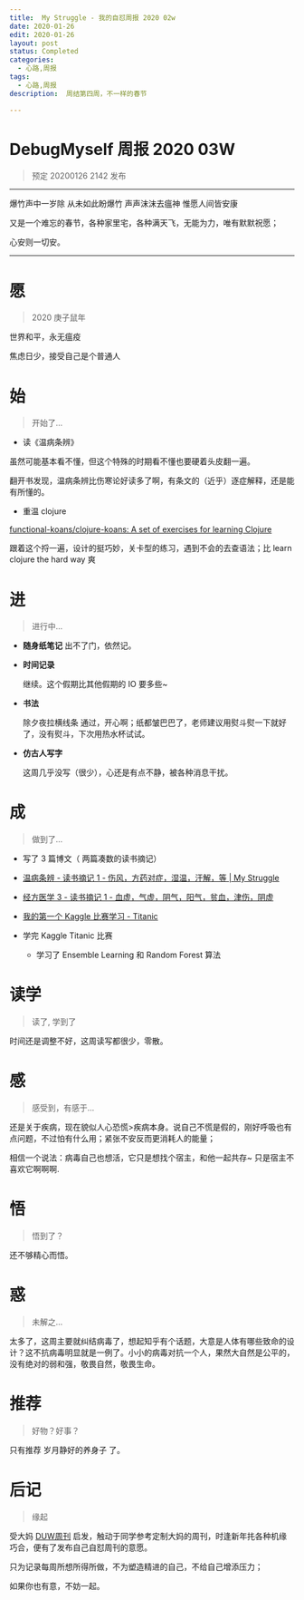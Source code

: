 ```yaml
---
title:  My Struggle - 我的自怼周报 2020 02w
date: 2020-01-26
edit: 2020-01-26
layout: post
status: Completed
categories:
  - 心路,周报
tags:
  - 心路,周报
description:  周结第四周，不一样的春节

---
```


# DebugMyself 周报 2020 03W 
> 预定 20200126 2142 发布

-----------------------------------------

爆竹声中一岁除
从未如此盼爆竹
声声沫沫去瘟神
惟愿人间皆安康


又是一个难忘的春节，各种家里宅，各种满天飞，无能为力，唯有默默祝愿；

心安则一切安。

-----------------------------------------

# 愿
> 2020 庚子鼠年

世界和平，永无瘟疫

焦虑日少，接受自己是个普通人

# 始
> 开始了...

- 读《温病条辨》

虽然可能基本看不懂，但这个特殊的时期看不懂也要硬着头皮翻一遍。

翻开书发现，温病条辨比伤寒论好读多了啊，有条文的（近乎）逐症解释，还是能有所懂的。

- 重温 clojure

[functional-koans/clojure-koans: A set of exercises for learning Clojure](https://github.com/functional-koans/clojure-koans)

跟着这个捋一遍，设计的挺巧妙，关卡型的练习，遇到不会的去查语法；比 learn clojure the hard way 爽

# 进
> 进行中...

- **随身纸笔记**
  出不了门，依然记。

- **时间记录**

  继续。这个假期比其他假期的 IO 要多些~

- **书法**

  除夕夜拉横线条 通过，开心啊；纸都皱巴巴了，老师建议用熨斗熨一下就好了，没有熨斗，下次用热水杯试试。

- **仿古人写字**

  这周几乎没写（很少），心还是有点不静，被各种消息干扰。

# 成
> 做到了... 

-  写了 3 篇博文（ 两篇凑数的读书摘记）
  - [温病条辨 - 读书摘记 1 - 伤风，方药对症，湿温，汗解，等 | My Struggle](https://bemself.github.io/%E4%B8%AD%E5%8C%BB,%E7%BB%8F%E6%96%B9%E5%8C%BB%E5%AD%A6,%E8%AF%BB%E4%B9%A6%E7%AC%94%E8%AE%B0/%E8%AF%BB%E4%B9%A6%E7%AC%94%E8%AE%B0-%E5%85%AD%E7%BB%8F%E8%BE%A8%E8%AF%81%E8%A7%A3%E6%B8%A9%E7%97%85%E6%9D%A1%E8%BE%A9%E8%83%A1%E5%B8%8C%E6%81%95%E8%AE%B2%E4%B9%89.html)
  - [经方医学 3 - 读书摘记 1 - 血虚，气虚，阴气，阳气，贫血，津伤，阴虚](https://bemself.github.io/%E4%B8%AD%E5%8C%BB,%E7%BB%8F%E6%96%B9%E5%8C%BB%E5%AD%A6,%E8%AF%BB%E4%B9%A6%E7%AC%94%E8%AE%B0/%E8%AF%BB%E4%B9%A6%E7%AC%94%E8%AE%B0-%E7%BB%8F%E6%96%B9%E5%8C%BB%E5%AD%A63.html)
  - [我的第一个 Kaggle 比赛学习 - Titanic](https://bemself.github.io/python,%20ml,kaggle/ML-Kaggle-Notes4Titanic.html)
  
- 学完 Kaggle Titanic 比赛
  - 学习了 Ensemble Learning 和 Random Forest 算法
  
  
# 读学
> 读了, 学到了

时间还是调整不好，这周读写都很少，零散。

# 感
> 感受到，有感于...

还是关于疾病，现在貌似人心恐慌>疾病本身。说自己不慌是假的，刚好呼吸也有点问题，不过怕有什么用；紧张不安反而更消耗人的能量；

相信一个说法：病毒自己也想活，它只是想找个宿主，和他一起共存~ 只是宿主不喜欢它啊啊啊.

# 悟
> 悟到了？

还不够精心而悟。

# 惑
> 未解之...

太多了，这周主要就纠结病毒了，想起知乎有个话题，大意是人体有哪些致命的设计？这不抗病毒明显就是一例了。小小的病毒对抗一个人，果然大自然是公平的，没有绝对的弱和强，敬畏自然，敬畏生命。

# 推荐
> 好物？好事？

只有推荐 岁月静好的养身子 了。

# 后记
> 缘起

受大妈 [DUW周刊](https://du.101.camp/duw) 启发，触动于同学参考定制大妈的周刊，时逢新年扥各种机缘巧合，便有了发布自己自怼周刊的意愿。

只为记录每周所想所得所做，不为塑造精进的自己，不给自己增添压力；

如果你也有意，不妨一起。

